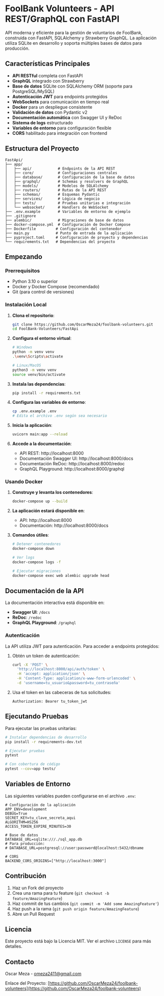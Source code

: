 # FoolBank Volunteers - API REST/GraphQL con FastAPI

API moderna y eficiente para la gestión de voluntarios de FoolBank, construida con FastAPI, SQLAlchemy y Strawberry GraphQL. La aplicación utiliza SQLite en desarrollo y soporta múltiples bases de datos para producción.

## Características Principales

- **API RESTful** completa con FastAPI
- **GraphQL** integrado con Strawberry
- **Base de datos** SQLite con SQLAlchemy ORM (soporte para PostgreSQL/MySQL)
- **Autenticación JWT** para endpoints protegidos
- **WebSockets** para comunicación en tiempo real
- **Docker** para un despliegue consistente
- **Validación de datos** con Pydantic v2
- **Documentación automática** con Swagger UI y ReDoc
- **Sistema de logs** estructurado
- **Variables de entorno** para configuración flexible
- **CORS** habilitado para integración con frontend

## Estructura del Proyecto

```
FastApi/
├── app/
│   ├── api/            # Endpoints de la API REST
│   ├── core/           # Configuraciones centrales
│   ├── database/       # Configuración de la base de datos
│   ├── graphql/        # Schemas y resolvers de GraphQL
│   ├── models/         # Modelos de SQLAlchemy
│   ├── routers/        # Rutas de la API REST
│   ├── schemas/        # Esquemas Pydantic
│   ├── services/       # Lógica de negocio
│   ├── tests/          # Pruebas unitarias e integración
│   └── websocket/      # Handlers de WebSocket
├── .env.example        # Variables de entorno de ejemplo
├── .gitignore
├── alembic/            # Migraciones de base de datos
├── docker-compose.yml  # Configuración de Docker Compose
├── Dockerfile         # Configuración del contenedor
├── main.py            # Punto de entrada de la aplicación
├── pyproject.toml     # Configuración de proyecto y dependencias
└── requirements.txt   # Dependencias del proyecto
```

## Empezando

### Prerrequisitos

- Python 3.10 o superior
- Docker y Docker Compose (recomendado)
- Git (para control de versiones)

### Instalación Local

1. **Clona el repositorio**:
   ```bash
   git clone https://github.com/OscarMeza24/foolbank-volunteers.git
   cd FoolBank-Volunteers/FastApi
   ```

2. **Configura el entorno virtual**:
   ```bash
   # Windows
   python -m venv venv
   .\venv\Scripts\activate
   
   # Linux/MacOS
   python3 -m venv venv
   source venv/bin/activate
   ```

3. **Instala las dependencias**:
   ```bash
   pip install -r requirements.txt
   ```

4. **Configura las variables de entorno**:
   ```bash
   cp .env.example .env
   # Edita el archivo .env según sea necesario
   ```

5. **Inicia la aplicación**:
   ```bash
   uvicorn main:app --reload
   ```

6. **Accede a la documentación**:
   - API REST: http://localhost:8000
   - Documentación Swagger UI: http://localhost:8000/docs
   - Documentación ReDoc: http://localhost:8000/redoc
   - GraphQL Playground: http://localhost:8000/graphql

### Usando Docker

1. **Construye y levanta los contenedores**:
   ```bash
   docker-compose up --build
   ```

2. **La aplicación estará disponible en**:
   - API: http://localhost:8000
   - Documentación: http://localhost:8000/docs

3. **Comandos útiles**:
   ```bash
   # Detener contenedores
   docker-compose down
   
   # Ver logs
   docker-compose logs -f
   
   # Ejecutar migraciones
   docker-compose exec web alembic upgrade head
   ```

## Documentación de la API

La documentación interactiva está disponible en:
- **Swagger UI**: `/docs`
- **ReDoc**: `/redoc`
- **GraphQL Playground**: `/graphql`

### Autenticación

La API utiliza JWT para autenticación. Para acceder a endpoints protegidos:

1. Obtén un token de autenticación:
   ```bash
   curl -X 'POST' \
     'http://localhost:8000/api/auth/token' \
     -H 'accept: application/json' \
     -H 'Content-Type: application/x-www-form-urlencoded' \
     -d 'username=tu_usuario&password=tu_contraseña'
   ```

2. Usa el token en las cabeceras de tus solicitudes:
   ```
   Authorization: Bearer tu_token_jwt
   ```

## Ejecutando Pruebas

Para ejecutar las pruebas unitarias:

```bash
# Instalar dependencias de desarrollo
pip install -r requirements-dev.txt

# Ejecutar pruebas
pytest

# Con cobertura de código
pytest --cov=app tests/
```

## Variables de Entorno

Las siguientes variables pueden configurarse en el archivo `.env`:

```env
# Configuración de la aplicación
APP_ENV=development
DEBUG=True
SECRET_KEY=tu_clave_secreta_aqui
ALGORITHM=HS256
ACCESS_TOKEN_EXPIRE_MINUTES=30

# Base de datos
DATABASE_URL=sqlite:///./sql_app.db
# Para producción:
# DATABASE_URL=postgresql://user:password@localhost:5432/dbname

# CORS
BACKEND_CORS_ORIGINS=["http://localhost:3000"]
```

## Contribución

1. Haz un Fork del proyecto
2. Crea una rama para tu feature (`git checkout -b feature/AmazingFeature`)
3. Haz commit de tus cambios (`git commit -m 'Add some AmazingFeature'`)
4. Haz push a la rama (`git push origin feature/AmazingFeature`)
5. Abre un Pull Request

## Licencia

Este proyecto está bajo la Licencia MIT. Ver el archivo `LICENSE` para más detalles.

## Contacto

Oscar Meza - omeza2411@gmail.com

Enlace del Proyecto: [https://github.com/OscarMeza24/foolbank-volunteers](https://github.com/OscarMeza24/foolbank-volunteers)
